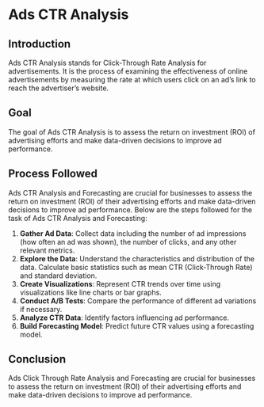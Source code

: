# Ads CTR Analysis

## Introduction

Ads CTR Analysis stands for Click-Through Rate Analysis for advertisements. 
It is the process of examining the effectiveness of online advertisements by measuring the rate at which users click on an ad’s link to reach the advertiser’s website.

## Goal

The goal of Ads CTR Analysis is to assess the return on investment (ROI) of advertising efforts and make data-driven decisions to improve ad performance.

## Process Followed

Ads CTR Analysis and Forecasting are crucial for businesses to assess the return on investment (ROI) of their advertising efforts and make data-driven decisions to improve ad performance. 
Below are the steps followed for the task of Ads CTR Analysis and Forecasting:

1. **Gather Ad Data**: Collect data including the number of ad impressions (how often an ad was shown), the number of clicks, and any other relevant metrics.
2. **Explore the Data**: Understand the characteristics and distribution of the data. Calculate basic statistics such as mean CTR (Click-Through Rate) and standard deviation.
3. **Create Visualizations**: Represent CTR trends over time using visualizations like line charts or bar graphs.
4. **Conduct A/B Tests**: Compare the performance of different ad variations if necessary.
5. **Analyze CTR Data**: Identify factors influencing ad performance.
6. **Build Forecasting Model**: Predict future CTR values using a forecasting model.

## Conclusion

Ads Click Through Rate Analysis and Forecasting are crucial for businesses to assess the return on investment (ROI) of their advertising efforts and make data-driven decisions to improve ad performance. 

